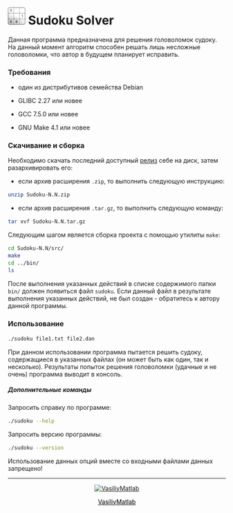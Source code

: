 <h1 align="left"><img src="figures/logo.jpg" width="40" alt="Sudoku Solver" v/> Sudoku Solver</h1>
Данная программа предназначена для решения головоломок судоку. На данный момент алгоритм способен решать лишь несложные головоломки, что автор в будущем планирует исправить.
<h3>Требования</h3>

- один из дистрибутивов семейства Debian

- GLIBC 2.27 или новее

- GCC 7.5.0 или новее

- GNU Make 4.1 или новее
<h3>Скачивание и сборка</h3>
Необходимо скачать последний доступный <a href="https://github.com/VasiliyMatlab/Sudoku/releases">релиз</a> себе на диск, затем разархивировать его:

- если архив расширения `.zip`, то выполнить следующую инструкцию:
```bash
unzip Sudoku-N.N.zip
```
- если архив расширения `.tar.gz`, то выполнить следующую команду:
```bash
tar xvf Sudoku-N.N.tar.gz
```
Следующим шагом является сборка проекта с помощью утилиты `make`:
```bash
cd Sudoku-N.N/src/
make
cd ../bin/
ls
```
После выполнения указанных действий в списке содержимого папки `bin/` должен появиться файл `sudoku`. Если данный файл в результате выполнения указанных действий, не был создан - обратитесь к автору данной программы.
<h3>Использование</h3>

```bash
./sudoku file1.txt file2.dan
```
При данном использовании программа пытается решить судоку, содержащиеся в указанных файлах (он может быть как один, так и несколько). Результаты попыток решения головоломки (удачные и не очень) программа выводит в консоль.
<h5>Дополнительные команды</h5>

Запросить справку по программе:
```bash
./sudoku --help
```
Запросить версию программы:
```bash
./sudoku --version
```
Использование данных опций вместе со входными файлами данных запрещено!
***
<p align="center"><a href="https://github.com/VasiliyMatlab"><img src="https://github.com/VasiliyMatlab.png" width="100" alt="VasiliyMatlab" /></a></p>
<p align="center"><a href="https://github.com/VasiliyMatlab" style="color: #000000">VasiliyMatlab</a></p>
